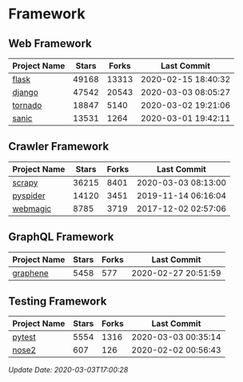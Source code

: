 # Framework

## Web Framework

| Project Name | Stars | Forks | Last Commit |
| ------------ | ----- | ----- | ----------- |
| [flask](https://github.com/pallets/flask) | 49168 | 13313 | 2020-02-15 18:40:32 |
| [django](https://github.com/django/django) | 47542 | 20543 | 2020-03-03 08:05:27 |
| [tornado](https://github.com/tornadoweb/tornado) | 18847 | 5140 | 2020-03-02 19:21:06 |
| [sanic](https://github.com/huge-success/sanic) | 13531 | 1264 | 2020-03-01 19:42:11 |

## Crawler Framework

| Project Name | Stars | Forks | Last Commit |
| ------------ | ----- | ----- | ----------- |
| [scrapy](https://github.com/scrapy/scrapy) | 36215 | 8401 | 2020-03-03 08:13:00 |
| [pyspider](https://github.com/binux/pyspider) | 14120 | 3451 | 2019-11-14 06:16:04 |
| [webmagic](https://github.com/code4craft/webmagic) | 8785 | 3719 | 2017-12-02 02:57:06 |

## GraphQL Framework

| Project Name | Stars | Forks | Last Commit |
| ------------ | ----- | ----- | ----------- |
| [graphene](https://github.com/graphql-python/graphene) | 5458 | 577 | 2020-02-27 20:51:59 |

## Testing Framework

| Project Name | Stars | Forks | Last Commit |
| ------------ | ----- | ----- | ----------- |
| [pytest](https://github.com/pytest-dev/pytest) | 5554 | 1316 | 2020-03-03 00:35:14 |
| [nose2](https://github.com/nose-devs/nose2) | 607 | 126 | 2020-02-02 00:56:43 |

*Update Date: 2020-03-03T17:00:28*